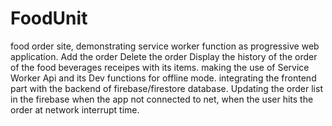 # FoodUnit
food order site, demonstrating service worker function as progressive web application. 
Add the order 
Delete the order
Display the history of the order of the food beverages receipes with its items.
making the use of Service Worker Api and its Dev functions for offline mode.
integrating the frontend part with the backend of firebase/firestore database.
Updating the order list in the firebase when the app not connected to net, when the user hits the order at network interrupt time. 
